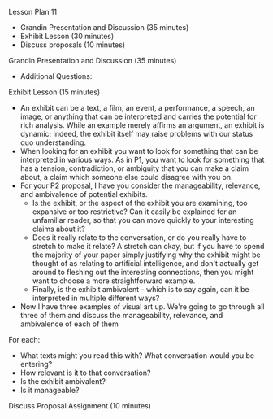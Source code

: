 Lesson Plan 11

- Grandin Presentation and Discussion (35 minutes)
- Exhibit Lesson (30 minutes)
- Discuss proposals (10 minutes)


Grandin Presentation and Discussion (35 minutes)
- Additional Questions:

Exhibit Lesson (15 minutes)
- An exhibit can be a text, a film, an event, a performance, a speech, an image, or anything that can be interpreted and carries the potential for rich analysis. While an example merely affirms an argument, an exhibit is dynamic; indeed, the exhibit itself may raise problems with our status quo understanding.
- When looking for an exhibit you want to look for something that can be interpreted in various ways. As in P1, you want to look for something that has a tension, contradiction, or ambiguity that you can make a claim about, a claim which someone else could disagree with you on.
- For your P2 proposal, I have you consider the manageability, relevance, and ambivalence of potential exhibits.
  - Is the exhibit, or the aspect of the exhibit you are examining, too expansive or too restrictive? Can it easily be explained for an unfamiliar reader, so that you can move quickly to your interesting claims about it?
  - Does it really relate to the conversation, or do you really have to stretch to make it relate? A stretch can okay, but if you have to spend the majority of your paper simply justifying why the exhibit might be thought of as relating to artificial intelligence, and don't actually get around to fleshing out the interesting connections, then you might want to choose a more straightforward example. 
  - Finally, is the exhibit ambivalent - which is to say again, can it be interpreted in multiple different ways?
- Now I have three examples of visual art up. We're going to go through all three of them and discuss the manageability, relevance, and ambivalence of each of them

For each:
- What texts might you read this with? What conversation would you be entering?
- How relevant is it to that conversation?
- Is the exhibit ambivalent?
- Is it manageable?

Discuss Proposal Assignment (10 minutes)
